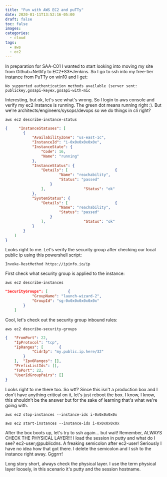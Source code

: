 ```yaml
---
title: "Fun with AWS EC2 and puTTy"
date: 2020-01-11T13:52:16-05:00
draft: false
toc: false
images:
categories: 
  - cloud
tags:
  - aws
  - ec2
---
```



In preparation for SAA-C01 I wanted to start looking into moving my site from Github+Netlify to EC2+S3+Jenkins.  So I go to ssh into my free-tier instance from PuTTy on win10 and I get:

```
No supported authentication methods available (server sent: publickey,gssapi-keyex,gssapi-with-mic
```

Interesting, but ok, let's see what's wrong.  So I login to aws console and verify my ec2 instance is running.  The green dot means running right :).  But we're architects/engineers/sysops/devops so we do things in cli right?

```
aws ec2 describe-instance-status
```

```json
{     "InstanceStatuses": [
        {
            "AvailabilityZone": "us-east-1c",
            "InstanceId": "i-0x0x0x0x0x0x",
            "InstanceState": {
                "Code": 16,
                "Name": "running"
            },
            "InstanceStatus": {
                "Details": [                     {
                        "Name": "reachability",
                        "Status": "passed"
                    }
                ],                 "Status": "ok"
            },
            "SystemStatus": {
                "Details": [                     {
                        "Name": "reachability",
                        "Status": "passed"
                    }
                ],                 "Status": "ok"
            }
        }
    ]
}
```

Looks right to me.  Let's verify the security group after checking our local public ip using this powershell script:

```
Invoke-RestMethod https://ipinfo.io/ip
````

First check what security group is applied to the instance:

```
aws ec2 describe-instances
```

```json
"SecurityGroups": [ 		{
			"GroupName": "launch-wizard-2",
			"GroupId": "sg-0x0x0x0x0x0x0x"
		}
	]
```

Cool, let's check out the security group inbound rules:

```
aws ec2 describe-security-groups
```

```json
{ 	"FromPort": 22,
	"IpProtocol": "tcp",
	"IpRanges": [ 		{
			"CidrIp": "my.public.ip.here/32"
		}
	], 	"Ipv6Ranges": [],
	"PrefixListIds": [],
	"ToPort": 22,
	"UserIdGroupPairs": []
}
```

Looks right to me there too.  So wtf?  Since this isn't a production box and I don't have anything critical on it, let's just reboot the box.  I know, I know, this shouldn't be the answer but for the sake of learning that's what we're going with.

```
aws ec2 stop-instances --instance-ids i-0x0x0x0x0x
````

```
aws ec2 start-instances --instance-ids i-0x0x0x0x0x
```

After the box boots up, let's try to ssh again... but wait!  Remember, ALWAYS CHECK THE PHYSICAL LAYER!!!  I load the session in putty and what do I see?  ec2-user;@publicdns.  A freaking semicolon after ec2-user!  Seriously I have no idea how that got there.  I delete the semicolon and I ssh to the instance right away.  Gggrrr!

Long story short, always check the physical layer.  I use the term physical layer loosely, in this scenario it's putty and the session hostname.
